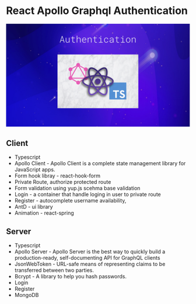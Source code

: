 # React Apollo Graphql Authentication

![alt text](./authentication.png)

## Client

- Typescript
- Apollo Client - Apollo Client is a complete state management library for JavaScript apps.
- Form hook libray - react-hook-form
- Private Route, authorize protected route
- Form validation using yup.js scehma base validation
- Login - a container that handle loging in user to private route
- Register - autocomplete username availability,
- AntD - ui library
- Animation - react-spring

## Server

- Typescript
- Apollo Server - Apollo Server is the best way to quickly build a production-ready, self-documenting API for GraphQL clients
- JsonWebToken - URL-safe means of representing claims to be transferred between two parties.
- Bcrypt - A library to help you hash passwords.
- Login
- Register
- MongoDB
